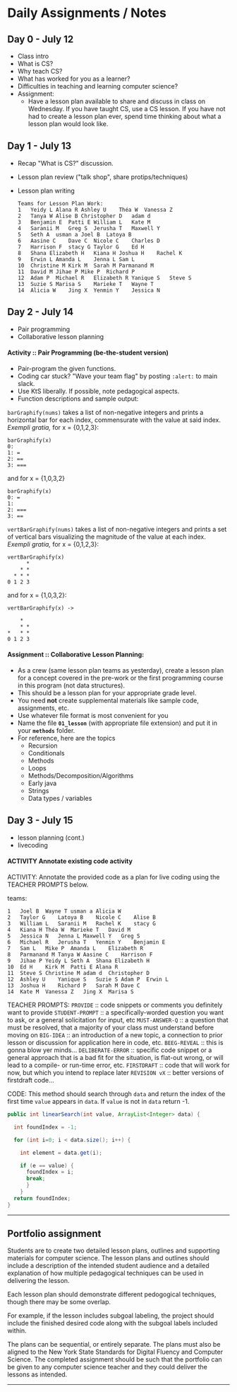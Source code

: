 # Daily Assignments / Notes

## Day 0 - July 12
  * Class intro
  * What is CS?
  * Why teach CS?
  * What has worked for you as a learner?
  * Difficulties in teaching and learning computer science?
  * Assignment:
    - Have a lesson plan available to share and discuss in class on Wednesday. If you have taught CS, use a CS lesson. If you have not had to create a lesson plan ever, spend time thinking about what a lesson plan would look like.


## Day 1 - July 13
  * Recap "What is CS?" discussion.
  * Lesson plan review ("talk shop", share protips/techniques)
  * Lesson plan writing

    ```
    Teams for Lesson Plan Work:
    1	Yeidy L	Alana R	Ashley U	Théa W	Vanessa Z
    2	Tanya W	Alise B	Christopher D	adam d
    3	Benjamin E	Patti E	William L	Kate M
    4	Saranii M	Greg S	Jerusha T	Maxwell Y
    5	Seth A	usman a	Joel B	Latoya B
    6	Aasine C	Dave C	Nicole C	Charles D
    7	Harrison F	stacy G	Taylor G	Ed H
    8	Shana Elizabeth H	Kiana H	Joshua H	Rachel K
    9	Erwin L	Amanda L	Jenna L	Sam L
    10	Christine M	Kirk M	Sarah M	Parmanand M
    11	David M	Jihae P	Mike P	Richard P
    12	Adam P	Michael R	Elizabeth R	Yanique S	Steve S
    13	Suzie S	Marisa S	Marieke T	Wayne T
    14	Alicia W	Jing X	Yenmin Y	Jessica N
    ```


## Day 2 - July 14
  * Pair programming
  * Collaborative lesson planning

#### Activity :: Pair Programming (be-the-student version)
  - Pair-program the given functions.
  - Coding car stuck? "Wave your team flag" by posting `:alert:` to main slack.
  - Use KtS liberally. If possible, note pedagogical aspects.
  - Function descriptions and sample output:

  `barGraphify(nums)` takes a list of non-negative integers and prints a horizontal bar for each index, commensurate with the value at said index. _Exempli gratia,_ for x = {0,1,2,3}:
  ```
  barGraphify(x)
  0:
  1: =
  2: ==
  3: ===
  ```

  and for x = {1,0,3,2}
  ```
  barGraphify(x)
  0: =
  1:
  2: ===
  3: ==
  ```

  `vertBarGraphify(nums)` takes a list of non-negative integers and prints a set of vertical bars visualizing the magnitude of the value at each index. _Exempli gratia,_ for x = {0,1,2,3}:
  ```
  vertBarGraphify(x)
        *
      * *
    * * *
  0 1 2 3
  ```

  and for x = {1,0,3,2}:
  ```
  vertBarGraphify(x) ->

      *
      * *
  *   * *
  0 1 2 3

  ```

#### Assignment :: Collaborative Lesson Planning:
  - As a crew (same lesson plan teams as yesterday), create a lesson plan for a concept covered in the pre-work or the first programming course in this program (not data structures).
  - This should be a lesson plan for your appropriate grade level.
  - You need **not** create supplemental materials like sample code, assignments, etc.
  - Use whatever file format is most convenient for you
  - Name the file **`01_lesson`** (with appropriate file extension) and put it in your **`methods`** folder.
  - For reference, here are the topics
    * Recursion
    * Conditionals
    * Methods
    * Loops
    * Methods/Decomposition/Algorithms
    * Early java
    * Strings
    * Data types / variables


## Day 3 - July 15
  * lesson planning (cont.)
  * livecoding

#### ACTIVITY Annotate existing code activity

ACTIVITY: Annotate the provided code as a plan for live coding using the TEACHER PROMPTS below.

teams:
```
1	Joel B	Wayne T	usman a	Alicia W	
2	Taylor G	Latoya B	Nicole C	Alise B	
3	William L	Saranii M	Rachel K	stacy G	
4	Kiana H	Théa W	Marieke T	David M	
5	Jessica N	Jenna L	Maxwell Y	Greg S	
6	Michael R	Jerusha T	Yenmin Y	Benjamin E	
7	Sam L	Mike P	Amanda L	Elizabeth R	
8	Parmanand M	Tanya W	Aasine C	Harrison F	
9	Jihae P	Yeidy L	Seth A	Shana Elizabeth H	
10	Ed H	Kirk M	Patti E	Alana R	
11	Steve S	Christine M	adam d	Christopher D	
12	Ashley U	Yanique S	Suzie S	Adam P	Erwin L
13	Joshua H	Richard P	Sarah M	Dave C	
14	Kate M	Vanessa Z	Jing X	Marisa S	
```

TEACHER PROMPTS:
  `PROVIDE` :: code snippets or comments you definitely want to provide
  `STUDENT-PROMPT` :: a specifically-worded question you want to ask, or a general solicitation for input, etc
  `MUST-ANSWER-Q` :: a question that must be resolved, that a majority of your class must understand before moving on
  `BIG-IDEA` :: an introduction of a new topic, a connection to prior lesson or discussion for application here in code, etc.
  `BEEG-REVEAL` :: this is gonna blow yer minds...
  `DELIBERATE-ERROR` :: specific code snippet or a general approach that is a bad fit for the situation, is flat-out wrong, or will lead to a compile- or run-time error, etc.
  `FIRSTDRAFT` :: code that will work for now, but which you intend to replace later
  `REVISION vX` :: better versions of firstdraft code...


CODE: 
This method should search through `data` and return the index of the first time `value` appears in `data`. If `value` is not in `data` return -1.
  ```java
  public int linearSearch(int value, ArrayList<Integer> data) {

    int foundIndex = -1;

    for (int i=0; i < data.size(); i++) {

      int element = data.get(i);

      if (e == value) {
        foundIndex = i;
        break;
        }
      }
    return foundIndex;
  }
  ```


---

## Portfolio assignment

   Students are to create two detailed lesson plans,
   outlines and supporting materials for computer science. The lesson plans and outlines should include a description of the intended student
   audience and a detailed explanation of how multiple pedagogical techniques can be used in delivering the lesson.

   Each lesson plan should demonstrate different pedogogical techniques, though there may be some overlap.

   For example, if the lesson includes subgoal labeling, the project should include the finished desired code along with the subgoal labels included within.

   The plans can be sequential, or entirely separate.
   The plans must also be aligned to the New York State Standards for Digital Fluency and Computer Science.
   The completed assignment should be such that the portfolio can be given to any computer science teacher and they could deliver the lessons as intended.

---
